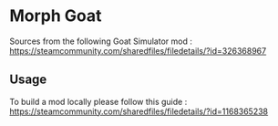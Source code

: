 # Morph Goat

Sources from the following Goat Simulator mod : https://steamcommunity.com/sharedfiles/filedetails/?id=326368967

## Usage

To build a mod locally please follow this guide : https://steamcommunity.com/sharedfiles/filedetails/?id=1168365238